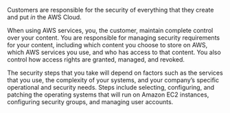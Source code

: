 Customers are responsible for the security of everything that they create and put _in_ the AWS Cloud.

When using AWS services, you, the customer, maintain complete control over your content. You are responsible for managing security requirements for your content, including which content you choose to store on AWS, which AWS services you use, and who has access to that content. You also control how access rights are granted, managed, and revoked.

The security steps that you take will depend on factors such as the services that you use, the complexity of your systems, and your company’s specific operational and security needs. Steps include selecting, configuring, and patching the operating systems that will run on Amazon EC2 instances, configuring security groups, and managing user accounts.